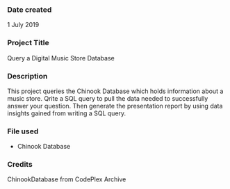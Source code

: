 ### Date created
1 July 2019

### Project Title
Query a Digital Music Store Database

### Description
This project queries the Chinook Database which holds information about a music store. Qrite a SQL query to pull the data needed to successfully answer your question.
Then generate the presentation report by using data insights gained from writing a SQL query.

### File used
- Chinook Database

### Credits
ChinookDatabase from CodePlex Archive